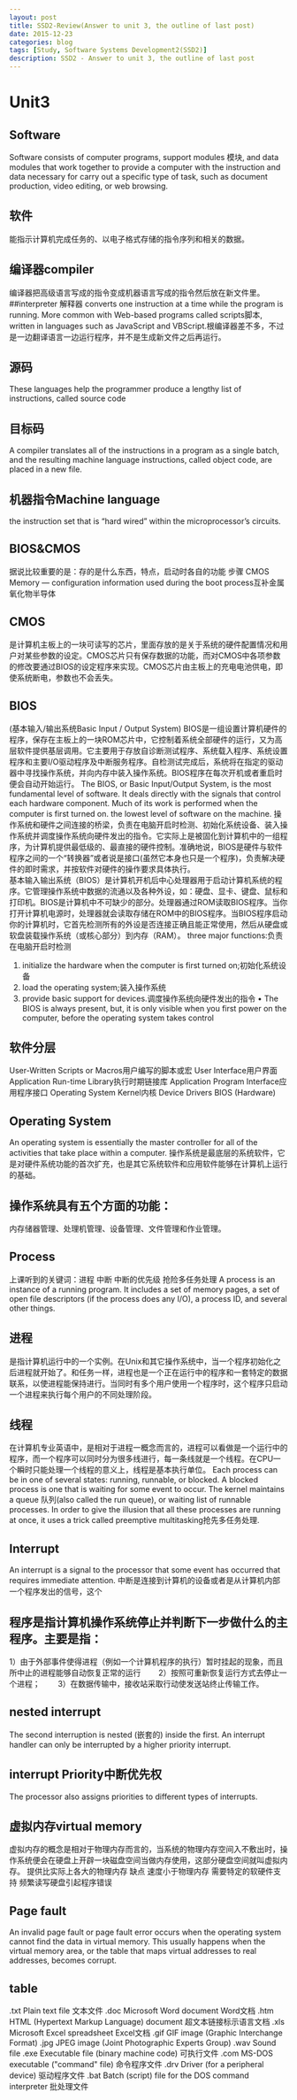 ```yaml
---
layout: post
title: SSD2-Review(Answer to unit 3, the outline of last post)
date: 2015-12-23
categories: blog
tags: [Study, Software Systems Development2(SSD2)]
description: SSD2 - Answer to unit 3, the outline of last post
---
```



# Unit3
## Software
Software consists of computer programs, support modules 模块, and data modules that work together to provide a computer with the instruction and data necessary for carry out a specific type of task, such as document production, video editing, or web browsing.
## 软件
能指示计算机完成任务的、以电子格式存储的指令序列和相关的数据。


## 编译器compiler
编译器把高级语言写成的指令变成机器语言写成的指令然后放在新文件里。
##interpreter 解释器
converts one instruction at a time while the program is running. More common with Web-based programs called scripts脚本, written in languages such as JavaScript and VBScript.根编译器差不多，不过是一边翻译语言一边运行程序，并不是生成新文件之后再运行。
## 源码
These languages help the programmer produce a lengthy list of instructions, called source code 


## 目标码
A compiler translates all of the instructions in a program as a single batch, and the resulting machine language instructions, called object code, are placed in a new file. 
## 机器指令Machine language
the instruction set that is “hard wired” within the microprocessor’s circuits.


## BIOS&CMOS
据说比较重要的是：存的是什么东西，特点，启动时各自的功能 步骤
CMOS Memory — configuration information used during the boot process互补金属氧化物半导体

## CMOS
是计算机主板上的一块可读写的芯片，里面存放的是关于系统的硬件配置情况和用户对某些参数的设定。CMOS芯片只有保存数据的功能，而对CMOS中各项参数的修改要通过BIOS的设定程序来实现。CMOS芯片由主板上的充电电池供电，即使系统断电，参数也不会丢失。
## BIOS
(基本输入/输出系统Basic Input / Output System)
BIOS是一组设置计算机硬件的程序，保存在主板上的一块ROM芯片中，它控制着系统全部硬件的运行，又为高层软件提供基层调用。它主要用于存放自诊断测试程序、系统载入程序、系统设置程序和主要I/O驱动程序及中断服务程序。自检测试完成后，系统将在指定的驱动器中寻找操作系统，并向内存中装入操作系统。BIOS程序在每次开机或者重启时便会自动开始运行。 
The BIOS, or Basic Input/Output System, is the most fundamental level of software. It deals directly with the signals that control each hardware component. Much of its work is performed when the computer is first turned on.
the lowest level of software on the machine.
操作系统和硬件之间连接的桥梁，负责在电脑开启时检测、初始化系统设备、装入操作系统并调度操作系统向硬件发出的指令。它实际上是被固化到计算机中的一组程序，为计算机提供最低级的、最直接的硬件控制。准确地说，BIOS是硬件与软件程序之间的一个“转换器”或者说是接口(虽然它本身也只是一个程序)，负责解决硬件的即时需求，并按软件对硬件的操作要求具体执行。  
基本输入输出系统（BIOS）是计算机开机后中心处理器用于启动计算机系统的程序。它管理操作系统中数据的流通以及各种外设，如：硬盘、显卡、键盘、鼠标和打印机。BIOS是计算机中不可缺少的部分。处理器通过ROM读取BIOS程序。当你打开计算机电源时，处理器就会读取存储在ROM中的BIOS程序。当BIOS程序启动你的计算机时，它首先检测所有的外设是否连接正确且能正常使用，然后从硬盘或软盘装载操作系统（或核心部分）到内存（RAM）。
three major functions:负责在电脑开启时检测
  1. initialize the hardware when the computer is   first turned on;初始化系统设备
  2. load the operating system;装入操作系统
  3. provide basic support for devices.调度操作系统向硬件发出的指令 
•	The BIOS is always present, but, it is only visible when you first power on the computer, before the operating system takes control

## 软件分层
User-Written Scripts or Macros用户编写的脚本或宏
User Interface用户界面
Application
Run-time Library执行时期链接库
Application Program Interface应用程序接口
Operating System
Kernel内核
Device Drivers
BIOS
(Hardware)

## Operating System
An operating system is essentially the master controller for all of the activities that take place within a computer.
操作系统是最底层的系统软件，它是对硬件系统功能的首次扩充，也是其它系统软件和应用软件能够在计算机上运行的基础。

## 操作系统具有五个方面的功能：
内存储器管理、处理机管理、设备管理、文件管理和作业管理。 
## Process
上课听到的关键词：进程 中断 中断的优先级 抢险多任务处理
A process is an instance of a running program. It includes a set of memory pages, a set of open file descriptors (if the process does any I/O), a process ID, and several other things.

## 进程
是指计算机运行中的一个实例。在Unix和其它操作系统中，当一个程序初始化之后进程就开始了。和任务一样，进程也是一个正在运行中的程序和一套特定的数据联系，以使进程能保持进行。当同时有多个用户使用一个程序时，这个程序只启动一个进程来执行每个用户的不同处理阶段。
## 线程
在计算机专业英语中，是相对于进程一概念而言的，进程可以看做是一个运行中的程序，而一个程序可以同时分为很多线进行，每一条线就是一个线程。在CPU一个瞬时只能处理一个线程的意义上，线程是基本执行单位。 
Each process can be in one of several states: running, runnable, or blocked. 
A blocked process is one that is waiting for some event to occur. 
The kernel maintains a queue 队列(also called the run queue), or waiting list of runnable processes. In order to give the illusion that all these processes are running at once, it uses a trick called preemptive multitasking抢先多任务处理. 


## Interrupt
An interrupt is a signal to the processor that some event has occurred that requires immediate attention.
中断是连接到计算机的设备或者是从计算机内部一个程序发出的信号，这个

## 程序是指计算机操作系统停止并判断下一步做什么的主程序。主要是指：　　　
   1）由于外部事件使得进程（例如一个计算机程序的执行）暂时挂起的现象，而且所中止的进程能够自动恢复正常的运行　　
   2）按照可重新恢复运行方式去停止一个进程；　　
   3）在数据传输中，接收站采取行动使发送站终止传输工作。


## nested interrupt

The second interruption is nested (嵌套的) inside the first.
An interrupt handler can only be interrupted by a higher priority interrupt. 

## interrupt Priority中断优先权
The processor also assigns priorities to different types of interrupts. 


## 虚拟内存virtual memory
虚拟内存的概念是相对于物理内存而言的，当系统的物理内存空间入不敷出时，操作系统便会在硬盘上开辟一块磁盘空间当做内存使用，这部分硬盘空间就叫虚拟内存。
提供比实际上各大的物理内存 
                                                                          缺点 速度小于物理内存
                                                                          需要特定的软硬件支持
                                                                          频繁读写硬盘引起程序错误

## Page fault
An invalid page fault or page fault error occurs when the operating system cannot find the data in virtual memory. This usually happens when the virtual memory area, or the table that maps virtual addresses to real addresses, becomes corrupt. 
## table 

.txt 	Plain text file            文本文件
.doc 	Microsoft Word document    Word文档
.htm 	HTML (Hypertext Markup Language) document
超文本链接标示语言文档
.xls 	Microsoft Excel spreadsheet  Excel文档
.gif 	GIF image (Graphic Interchange Format)
.jpg 	JPEG image (Joint Photographic Experts Group)
.wav 	Sound file
.exe 	Executable file (binary machine code)        可执行文件
.com 	MS-DOS executable ("command" file)       命令程序文件
.drv 	Driver (for a peripheral device)                驱动程序文件
.bat 	Batch (script) file for the DOS command interpreter
批处理文件
